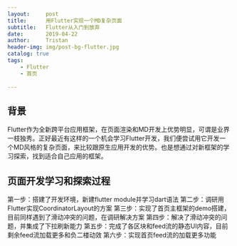 ```yaml
---
layout:     post
title:      用Flutter实现一个MD复杂页面
subtitle:   Flutter从入门到放弃
date:       2019-04-22
author:     Tristan
header-img: img/post-bg-flutter.jpg
catalog: true
tags:
    - Flutter
    - 首页
    
---
```


## 背景
Flutter作为全新跨平台应用框架，在页面渲染和MD开发上优势明显，可谓是业界一枝独秀。正好最近有这样的一个机会学习Flutter开发，我们便尝试用它开发一个MD风格的复杂页面，来比较跟原生应用开发的优势。也是想通过对新框架的学习探索，找到适合自己应用的框架。

## 页面开发学习和探索过程
第一步：搭建了开发环境，新建flutter module并学习dart语法
第二步：调研用Flutter实现CoordinatorLayout的方案
第三步：实现了首页主框架的demo搭建，目前同样遇到了滑动冲突的问题，在调研解决方案
第四步：解决了滑动冲突的问题，并集成了下拉刷新能力
第五步：完成了各区块和feed流的静态UI内容，目前剩余feed流加载更多和负二楼动效
第六步：实现首页feed流的加载更多功能
